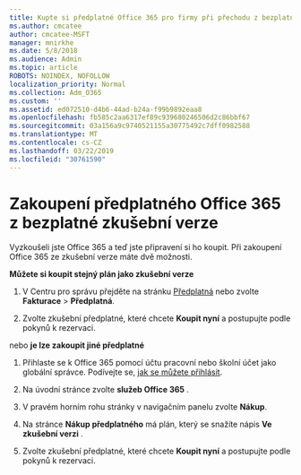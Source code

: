 ```yaml
---
title: Kupte si předplatné Office 365 pro firmy při přechodu z bezplatné zkušební verze.
ms.author: cmcatee
author: cmcatee-MSFT
manager: mnirkhe
ms.date: 5/8/2018
ms.audience: Admin
ms.topic: article
ROBOTS: NOINDEX, NOFOLLOW
localization_priority: Normal
ms.collection: Adm_O365
ms.custom: ''
ms.assetid: ed072510-d4b6-44ad-b24a-f99b9892eaa8
ms.openlocfilehash: fb585c2aa6317ef89c939680246506d2c86bbf67
ms.sourcegitcommit: 03a156a9c9740521155a30775492c7dff0982588
ms.translationtype: MT
ms.contentlocale: cs-CZ
ms.lasthandoff: 03/22/2019
ms.locfileid: "30761590"
---
```

# <a name="buy-a-subscription-to-office-365-from-your-free-trial"></a>Zakoupení předplatného Office 365 z bezplatné zkušební verze

Vyzkoušeli jste Office 365 a teď jste připravení si ho koupit. Při zakoupení Office 365 ze zkušební verze máte dvě možnosti.
  
 **Můžete si koupit stejný plán jako zkušební verze**
  
1. V Centru pro správu přejděte na stránku [Předplatná](https://go.microsoft.com/fwlink/p/?linkid=842054) nebo zvolte **Fakturace** \> **Předplatná**.
    
2. Zvolte zkušební předplatné, které chcete **Koupit nyní** a postupujte podle pokynů k rezervaci. 
    
nebo **je lze zakoupit jiné předplatné**
  
1. Přihlaste se k Office 365 pomocí účtu pracovní nebo školní účet jako globální správce. Podívejte se, [jak se můžete přihlásit](https://support.office.com/article/e9eb7d51-5430-4929-91ab-6157c5a050b4).
    
2. Na úvodní stránce zvolte **služeb Office 365** . 
    
3. V pravém horním rohu stránky v navigačním panelu zvolte **Nákup**.
    
4. Na stránce **Nákup předplatného** má plán, který se snažíte nápis **Ve zkušební verzi** . 
    
5. Zvolte zkušební předplatné, které chcete **Koupit nyní** a postupujte podle pokynů k rezervaci. 
    

